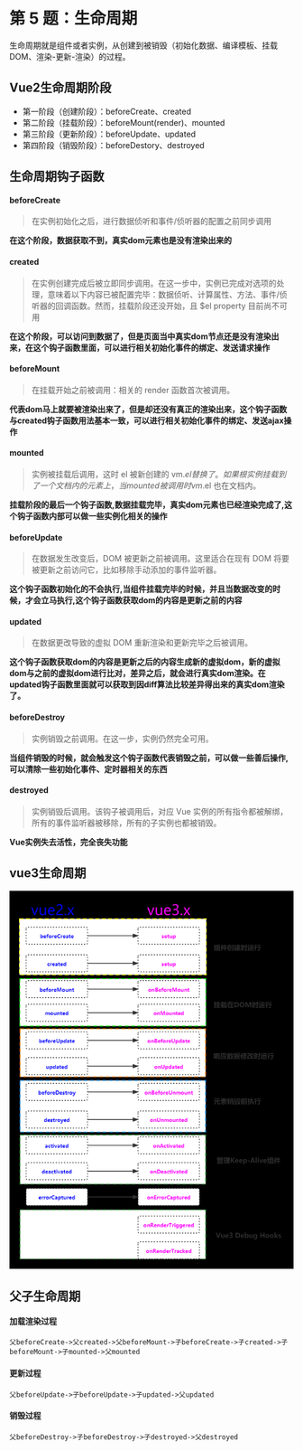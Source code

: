 # 第 5 题：生命周期

生命周期就是组件或者实例，从创建到被销毁（初始化数据、编译模板、挂载DOM、渲染-更新-渲染）的过程。

## Vue2生命周期阶段

* 第一阶段（创建阶段）：beforeCreate、created
* 第二阶段（挂载阶段）：beforeMount(render)、mounted
* 第三阶段（更新阶段）：beforeUpdate、updated
* 第四阶段（销毁阶段）：beforeDestory、destroyed

## 生命周期钩子函数

#### beforeCreate

> 在实例初始化之后，进行数据侦听和事件/侦听器的配置之前同步调用

**在这个阶段，数据获取不到，真实dom元素也是没有渲染出来的**

#### created

> 在实例创建完成后被立即同步调用。在这一步中，实例已完成对选项的处理，意味着以下内容已被配置完毕：数据侦听、计算属性、方法、事件/侦听器的回调函数。然而，挂载阶段还没开始，且 $el property 目前尚不可用

**在这个阶段，可以访问到数据了，但是页面当中真实dom节点还是没有渲染出来，在这个钩子函数里面，可以进行相关初始化事件的绑定、发送请求操作**

#### beforeMount

> 在挂载开始之前被调用：相关的 render 函数首次被调用。

**代表dom马上就要被渲染出来了，但是却还没有真正的渲染出来，这个钩子函数与created钩子函数用法基本一致，可以进行相关初始化事件的绑定、发送ajax操作**

#### mounted

> 实例被挂载后调用，这时 el 被新创建的 vm.$el 替换了。如果根实例挂载到了一个文档内的元素上，当 mounted 被调用时 vm.$el 也在文档内。

**挂载阶段的最后一个钩子函数,数据挂载完毕，真实dom元素也已经渲染完成了,这个钩子函数内部可以做一些实例化相关的操作**

#### beforeUpdate

> 在数据发生改变后，DOM 被更新之前被调用。这里适合在现有 DOM 将要被更新之前访问它，比如移除手动添加的事件监听器。

**这个钩子函数初始化的不会执行,当组件挂载完毕的时候，并且当数据改变的时候，才会立马执行,这个钩子函数获取dom的内容是更新之前的内容**

#### updated

> 在数据更改导致的虚拟 DOM 重新渲染和更新完毕之后被调用。

**这个钩子函数获取dom的内容是更新之后的内容生成新的虚拟dom，新的虚拟dom与之前的虚拟dom进行比对，差异之后，就会进行真实dom渲染。在updated钩子函数里面就可以获取到因diff算法比较差异得出来的真实dom渲染了。**

#### beforeDestroy

> 实例销毁之前调用。在这一步，实例仍然完全可用。

**当组件销毁的时候，就会触发这个钩子函数代表销毁之前，可以做一些善后操作,可以清除一些初始化事件、定时器相关的东西**

#### destroyed

> 实例销毁后调用。该钩子被调用后，对应 Vue 实例的所有指令都被解绑，所有的事件监听器被移除，所有的子实例也都被销毁。

**Vue实例失去活性，完全丧失功能**


## vue3生命周期


![生命周期](./assets/vue_生命周期.jpg)
## 父子生命周期

#### 加载渲染过程

```
父beforeCreate->父created->父beforeMount->子beforeCreate->子created->子beforeMount->子mounted->父mounted
```

#### 更新过程

```
父beforeUpdate->子beforeUpdate->子updated->父updated
```

#### 销毁过程

```
父beforeDestroy->子beforeDestroy->子destroyed->父destroyed
```

